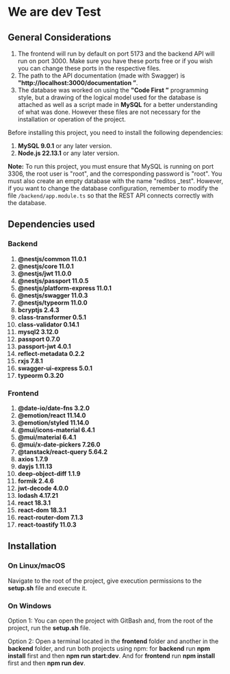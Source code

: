 ﻿# We are dev Test

## General Considerations

1. The frontend will run by default on port 5173 and the backend API will run on port 3000. Make sure you have these ports free or if you wish you can change these ports in the respective files.
2. The path to the API documentation (made with Swagger) is **"http://localhost:3000/documentation ”**.
3. The database was worked on using the **"Code First ”** programming style, but a drawing of the logical model used for the database is attached as well as a script made in **MySQL** for a better understanding of what was done. However these files are not necessary for the installation or operation of the project.

Before installing this project, you need to install the following dependencies:

1. **MySQL 9.0.1** or any later version.
2. **Node.js 22.13.1** or any later version.

**Note:** To run this project, you must ensure that MySQL is running on port 3306, the root user is "root", and the corresponding password is "root". You must also create an empty database with the name "reditos _test". However, if you want to change the database configuration, remember to modify the file `/backend/app.module.ts` so that the REST API connects correctly with the database.

## Dependencies used

### Backend

1. **@nestjs/common 11.0.1**
2. **@nestjs/core 11.0.1**
3. **@nestjs/jwt 11.0.0**
4. **@nestjs/passport 11.0.5**
5. **@nestjs/platform-express 11.0.1**
6. **@nestjs/swagger 11.0.3**
7. **@nestjs/typeorm 11.0.0**
8. **bcryptjs 2.4.3**
9. **class-transformer 0.5.1**
10. **class-validator 0.14.1**
11. **mysql2 3.12.0**
12. **passport 0.7.0**
13. **passport-jwt 4.0.1**
14. **reflect-metadata 0.2.2**
15. **rxjs 7.8.1**
16. **swagger-ui-express 5.0.1**
17. **typeorm 0.3.20**

### Frontend

1. **@date-io/date-fns 3.2.0**
2. **@emotion/react 11.14.0**
3. **@emotion/styled 11.14.0**
4. **@mui/icons-material 6.4.1**
5. **@mui/material 6.4.1**
6. **@mui/x-date-pickers 7.26.0**
7. **@tanstack/react-query 5.64.2**
8. **axios 1.7.9**
9. **dayjs 1.11.13**
10. **deep-object-diff 1.1.9**
11. **formik 2.4.6**
12. **jwt-decode 4.0.0**
13. **lodash 4.17.21**
14. **react 18.3.1**
15. **react-dom 18.3.1**
16. **react-router-dom 7.1.3**
17. **react-toastify 11.0.3**

## Installation

### On Linux/macOS

Navigate to the root of the project, give execution permissions to the **setup.sh** file and execute it.

### On Windows

Option 1: You can open the project with GitBash and, from the root of the project, run the **setup.sh** file.

Option 2: Open a terminal located in the **frontend** folder and another in the **backend** folder, and run both projects using npm: for **backend** run **npm install** first and then **npm run start:dev**. And for **frontend** run **npm install** first and then **npm run dev**.
